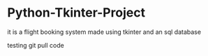 # Python-Tkinter-Project
it is a flight booking system made using tkinter and an sql database

testing git pull code
